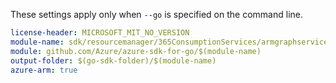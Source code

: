 These settings apply only when `--go` is specified on the command line.

``` yaml $(go) && $(track2)
license-header: MICROSOFT_MIT_NO_VERSION
module-name: sdk/resourcemanager/365ConsumptionServices/armgraphservices
module: github.com/Azure/azure-sdk-for-go/$(module-name)
output-folder: $(go-sdk-folder)/$(module-name)
azure-arm: true
```